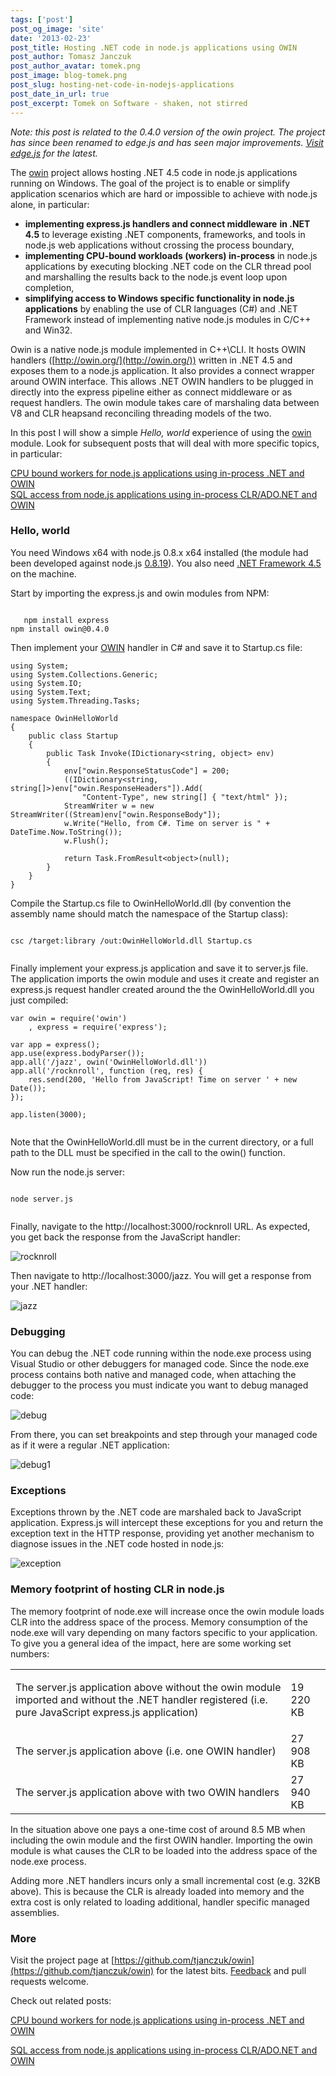```yaml
---
tags: ['post']
post_og_image: 'site'
date: '2013-02-23'  
post_title: Hosting .NET code in node.js applications using OWIN
post_author: Tomasz Janczuk
post_author_avatar: tomek.png
post_image: blog-tomek.png
post_slug: hosting-net-code-in-nodejs-applications
post_date_in_url: true
post_excerpt: Tomek on Software - shaken, not stirred
---
```





*Note: this post is related to the 0.4.0 version of the owin project. The project has since been renamed to edge.js and has seen major improvements. [Visit edge.js](http://tomasz.janczuk.org/2013/03/run-c-and-nodejs-code-in-process-with.html) for the latest.*  

The [owin](https://github.com/tjanczuk/owin) project allows hosting .NET 4.5 code in node.js applications running on Windows. The goal of the project is to enable or simplify application scenarios which are hard or impossible to achieve with node.js alone, in particular:  

* **implementing express.js handlers and connect middleware** **in .NET 4.5** to leverage existing .NET components, frameworks, and tools in node.js web applications without crossing the process boundary,  
* **implementing CPU-bound workloads (workers) in-process** in node.js applications by executing blocking .NET code on the CLR thread pool and marshalling the results back to the node.js event loop upon completion,  
* **simplifying access to Windows specific functionality in node.js applications** by enabling the use of CLR languages (C#) and .NET Framework instead of implementing native node.js modules in C/C++ and Win32.  
  

Owin is a native node.js module implemented in C++\CLI. It hosts OWIN handlers ([http://owin.org/](http://owin.org/)) written in .NET 4.5 and exposes them to a node.js application. It also provides a connect wrapper around OWIN interface. This allows .NET OWIN handlers to be plugged in directly into the express pipeline either as connect middleware or as request handlers. The owin module takes care of marshaling data between V8 and CLR heapsand reconciling threading models of the two.  

In this post I will show a simple *Hello, world* experience of using the [owin](https://github.com/tjanczuk/owin) module. Look for subsequent posts that will deal with more specific topics, in particular:  

[CPU bound workers for node.js applications using in-process .NET and OWIN](http://tomasz.janczuk.org/2013/02/cpu-bound-workers-for-nodejs.html)       
[SQL access from node.js applications using in-process CLR/ADO.NET and OWIN](http://tomasz.janczuk.org/2013/02/access-ms-sql-from-nodejs-application.html)  

### Hello, world  

You need Windows x64 with node.js 0.8.x x64 installed (the module had been developed against node.js [0.8.19](http://nodejs.org/dist/v0.8.19/)). You also need [.NET Framework 4.5](http://www.microsoft.com/en-us/download/details.aspx?id=30653) on the machine.   

Start by importing the express.js and owin modules from NPM:  

```

   npm install express  
npm install owin@0.4.0

```


Then implement your [OWIN](http://owin.org/) handler in C# and save it to Startup.cs file:

```
using System;  
using System.Collections.Generic;  
using System.IO;  
using System.Text;  
using System.Threading.Tasks;  
  
namespace OwinHelloWorld  
{  
    public class Startup  
    {  
        public Task Invoke(IDictionary<string, object> env)  
        {  
            env["owin.ResponseStatusCode"] = 200;  
            ((IDictionary<string, string[]>)env["owin.ResponseHeaders"]).Add(  
                "Content-Type", new string[] { "text/html" });  
            StreamWriter w = new StreamWriter((Stream)env["owin.ResponseBody"]);  
            w.Write("Hello, from C#. Time on server is " + DateTime.Now.ToString());  
            w.Flush();  
  
            return Task.FromResult<object>(null);  
        }  
    }  
}

```


Compile the Startup.cs file to OwinHelloWorld.dll (by convention the assembly name should match the namespace of the Startup class):

```

csc /target:library /out:OwinHelloWorld.dll Startup.cs
  

```


Finally implement your express.js application and save it to server.js file. The application imports the owin module and uses it create and register an express.js request handler created around the the OwinHelloWorld.dll you just compiled: 

```
var owin = require('owin')  
    , express = require('express');  
  
var app = express();  
app.use(express.bodyParser());  
app.all('/jazz', owin('OwinHelloWorld.dll'))  
app.all('/rocknroll', function (req, res) {  
    res.send(200, 'Hello from JavaScript! Time on server ' + new Date());  
});  
  
app.listen(3000);
  

```


Note that the OwinHelloWorld.dll must be in the current directory, or a full path to the DLL must be specified in the call to the owin() function. 

Now run the node.js server:

```

node server.js
  

```


Finally, navigate to the http://localhost:3000/rocknroll URL. As expected, you get back the response from the JavaScript handler:

 ![rocknroll](http://lh5.ggpht.com/-YOMzn39PGjY/USmSt2VcqdI/AAAAAAAADZs/HTNBUQLwU7E/rocknroll_thumb%25255B1%25255D.png?imgmax=800) 

Then navigate to http://localhost:3000/jazz. You will get a response from your .NET handler:

 ![jazz](http://lh4.ggpht.com/-3Oe31uLi0cQ/USmSusqcsrI/AAAAAAAADZ8/XNY_UkpFRZE/jazz_thumb%25255B1%25255D.png?imgmax=800) 

### Debugging

You can debug the .NET code running within the node.exe process using Visual Studio or other debuggers for managed code. Since the node.exe process contains both native and managed code, when attaching the debugger to the process you must indicate you want to debug managed code:

 ![debug](http://lh5.ggpht.com/-JkoYc4xyyKk/USmSwWGeJMI/AAAAAAAADaM/XOVlECi6sbs/debug_thumb%25255B3%25255D.png?imgmax=800) 

From there, you can set breakpoints and step through your managed code as if it were a regular .NET application:

 ![debug1](http://lh6.ggpht.com/-lux6mnkXehg/USmSxjAiD4I/AAAAAAAADac/nvSDP1hRqpg/debug1_thumb%25255B2%25255D.png?imgmax=800) 

### Exceptions

Exceptions thrown by the .NET code are marshaled back to JavaScript application. Express.js will intercept these exceptions for you and return the exception text in the HTTP response, providing yet another mechanism to diagnose issues in the .NET code hosted in node.js:

 ![exception](http://lh4.ggpht.com/-GraSQ6f7poQ/USmSy8Pzr9I/AAAAAAAADas/VcPjn2sz-eA/exception_thumb%25255B2%25255D.png?imgmax=800)

### Memory footprint of hosting CLR in node.js

The memory footprint of node.exe will increase once the owin module loads CLR into the address space of the process. Memory consumption of the node.exe will vary depending on many factors specific to your application. To give you a general idea of the impact, here are some working set numbers:
<table><tr><td>The server.js application above without the owin module imported and without the .NET handler registered (i.e. pure JavaScript express.js application)</td><td>

19 220 KB</td></tr><tr><td>The server.js application above (i.e. one OWIN handler)</td><td>27 908 KB</td></tr><tr><td>The server.js application above with two OWIN handlers</td><td>27 940 KB</td></tr></table>


In the situation above one pays a one-time cost of around 8.5 MB when including the owin module and the first OWIN handler. Importing the owin module is what causes the CLR to be loaded into the address space of the node.exe process.

Adding more .NET handlers incurs only a small incremental cost (e.g. 32KB above). This is because the CLR is already loaded into memory and the extra cost is only related to loading additional, handler specific managed assemblies.

### More

Visit the project page at [https://github.com/tjanczuk/owin](https://github.com/tjanczuk/owin) for the latest bits. [Feedback](https://github.com/tjanczuk/owin/issues) and pull requests welcome.

Check out related posts:

[CPU bound workers for node.js applications using in-process .NET and OWIN](http://tomasz.janczuk.org/2013/02/cpu-bound-workers-for-nodejs.html) 

    
[SQL access from node.js applications using in-process CLR/ADO.NET and OWIN](http://tomasz.janczuk.org/2013/02/access-ms-sql-from-nodejs-application.html)  
